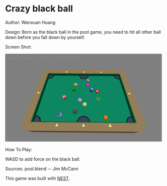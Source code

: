 # Crazy black ball

Author: Wenxuan Huang

Design: Born as the black ball in the pool game, you need to hit all other ball down before you fall down by yourself.

Screen Shot:

![Screen Shot](screenshot1.png)

How To Play:

WASD to add force on the black ball.

Sources:  pool.blend -- Jim McCann

This game was built with [NEST](NEST.md).


